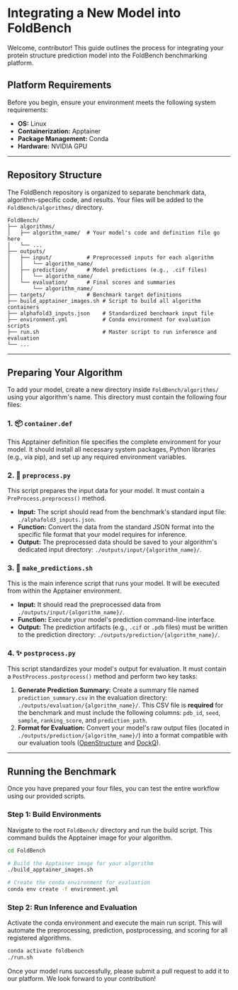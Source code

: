 # Integrating a New Model into FoldBench

Welcome, contributor! This guide outlines the process for integrating your protein structure prediction model into the FoldBench benchmarking platform.

## Platform Requirements

Before you begin, ensure your environment meets the following system requirements:
* **OS:** Linux
* **Containerization:** Apptainer
* **Package Management:** Conda
* **Hardware:** NVIDIA GPU

---

## Repository Structure

The FoldBench repository is organized to separate benchmark data, algorithm-specific code, and results. Your files will be added to the `FoldBench/algorithms/` directory.

```
FoldBench/
├── algorithms/
│   ├── algorithm_name/  # Your model's code and definition file go here
│   └── ...
├── outputs/
│   ├── input/           # Preprocessed inputs for each algorithm
│   │   └── algorithm_name/
│   ├── prediction/      # Model predictions (e.g., .cif files)
│   │   └── algorithm_name/
│   └── evaluation/      # Final scores and summaries
│       └── algorithm_name/
├── targets/             # Benchmark target definitions
├── build_apptainer_images.sh # Script to build all algorithm containers
├── alphafold3_inputs.json    # Standardized benchmark input file
├── environment.yml           # Conda environment for evaluation scripts
├── run.sh                    # Master script to run inference and evaluation
└── ...
```

---

## Preparing Your Algorithm

To add your model, create a new directory inside `FoldBench/algorithms/` using your algorithm's name. This directory must contain the following four files:

### 1. 📦 `container.def`
This Apptainer definition file specifies the complete environment for your model. It should install all necessary system packages, Python libraries (e.g., via pip), and set up any required environment variables.

### 2. 📝 `preprocess.py`
This script prepares the input data for your model. It must contain a `PreProcess.preprocess()` method.

* **Input:** The script should read from the benchmark's standard input file: `./alphafold3_inputs.json`.
* **Function:** Convert the data from the standard JSON format into the specific file format that your model requires for inference.
* **Output:** The preprocessed data should be saved to your algorithm's dedicated input directory: `./outputs/input/{algorithm_name}/`.

### 3. 🚀 `make_predictions.sh`
This is the main inference script that runs your model. It will be executed from within the Apptainer environment.

* **Input:** It should read the preprocessed data from `./outputs/input/{algorithm_name}/`.
* **Function:** Execute your model's prediction command-line interface.
* **Output:** The prediction artifacts (e.g., `.cif` or `.pdb` files) must be written to the prediction directory: `./outputs/prediction/{algorithm_name}/`.

### 4. ✨ `postprocess.py`
This script standardizes your model's output for evaluation. It must contain a `PostProcess.postprocess()` method and perform two key tasks:

1.  **Generate Prediction Summary:** Create a summary file named `prediction_summary.csv` in the evaluation directory: `./outputs/evaluation/{algorithm_name}/`. This CSV file is **required** for the benchmark and must include the following columns: `pdb_id`, `seed`, `sample`, `ranking_score`, and `prediction_path`.
2.  **Format for Evaluation:** Convert your model's raw output files (located in `./outputs/prediction/{algorithm_name}/`) into a format compatible with our evaluation tools ([OpenStructure](https://git.scicore.unibas.ch/schwede/openstructure) and [DockQ](https://github.com/bjornwallner/DockQ)).

---

## Running the Benchmark

Once you have prepared your four files, you can test the entire workflow using our provided scripts.

### Step 1: Build Environments
Navigate to the root `FoldBench/` directory and run the build script. This command builds the Apptainer image for your algorithm. 

```bash
cd FoldBench

# Build the Apptainer image for your algorithm
./build_apptainer_images.sh

# Create the conda environment for evaluation
conda env create -f environment.yml
```

### Step 2: Run Inference and Evaluation
Activate the conda environment and execute the main run script. This will automate the preprocessing, prediction, postprocessing, and scoring for all registered algorithms.

```bash
conda activate foldbench
./run.sh
```


Once your model runs successfully, please submit a pull request to add it to our platform. We look forward to your contribution!